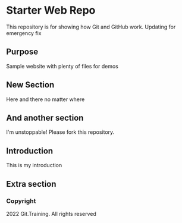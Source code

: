 # Starter Web Repo

This repository is for showing how Git and GitHub work.
Updating for emergency fix

## Purpose

Sample website with plenty of files for demos

## New Section

Here and there no matter where

## And another section

I'm unstoppable! Please fork this repository.

## Introduction

This is my introduction

## Extra section

### Copyright

2022 Git.Training. All rights reserved